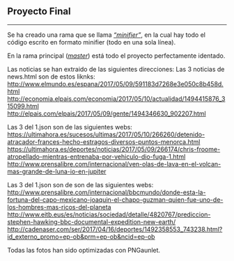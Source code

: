## Proyecto Final

***
Se ha creado una rama que se llama [*“minifier”*](https://github.com/Fpocovi/ProyectoFinall/tree/minifier), en la cual hay todo el código escrito en formato minifier (todo en una sola línea).

En la rama principal ([*master*](https://github.com/Fpocovi/ProyectoFinal)) está todo el proyecto perfectamente identado.

Las noticias se han extraido de las siguientes direcciones:
Las 3 noticias de news.html son de estos liknks:
http://www.elmundo.es/espana/2017/05/09/591183d7268e3e050c8b458d.html
http://economia.elpais.com/economia/2017/05/10/actualidad/1494415876_315099.html
http://elpais.com/elpais/2017/05/09/gente/1494346630_902207.html

Las 3 del 1.json son de las siguientes webs:
https://ultimahora.es/sucesos/ultimas/2017/05/10/266260/detenido-atracador-frances-hecho-estragos-diversos-puntos-menorca.html
https://ultimahora.es/deportes/noticias/2017/05/09/266174/chris-froome-atropellado-mientras-entrenaba-por-vehiculo-dio-fuga-1.html
http://www.prensalibre.com/internacional/ven-olas-de-lava-en-el-volcan-mas-grande-de-luna-io-en-jupiter

Las 3 del 1.json son de son de las siguientes webs:
http://www.prensalibre.com/internacional/bbcmundo/donde-esta-la-fortuna-del-capo-mexicano-joaquin-el-chapo-guzman-quien-fue-uno-de-los-hombres-mas-ricos-del-planeta
http://www.eitb.eus/es/noticias/sociedad/detalle/4820767/prediccion-stephen-hawking-bbc-documental-expedition-new-earth/
http://cadenaser.com/ser/2017/04/16/deportes/1492358553_743238.html?id_externo_promo=ep-ob&prm=ep-ob&ncid=ep-ob

Todas las fotos han sido optimizadas con PNGaunlet.


